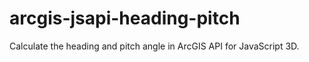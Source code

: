 # arcgis-jsapi-heading-pitch
Calculate the heading and pitch angle in ArcGIS API for JavaScript 3D.

